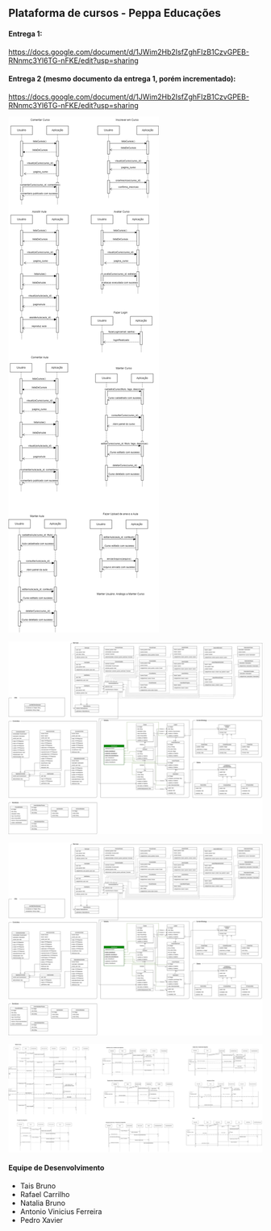 ## Plataforma de cursos - Peppa Educações

#### Entrega 1:
https://docs.google.com/document/d/1JWim2Hb2IsfZghFIzB1CzvGPEB-RNnmc3Yl6TG-nFKE/edit?usp=sharing

#### Entrega 2 (mesmo documento da entrega 1, porém incrementado):
https://docs.google.com/document/d/1JWim2Hb2IsfZghFIzB1CzvGPEB-RNnmc3Yl6TG-nFKE/edit?usp=sharing



![Diagramas de sequência do sistema](/diagramas_sequencia_sistema.jpg)

![Diagrama de classes detalhado](/diagramaClassesDetalhado+diagramasGoF.jpg)

![Diagrama GoF](/diagramaClassesDetalhado+diagramasGoF.jpg)

![Diagramas de sequência detalhados](/diagramasSequenciaDetalhados.jpg)


#### Equipe de Desenvolvimento
- Tais Bruno
- Rafael Carrilho
- Natalia Bruno
- Antonio Vinicius Ferreira
- Pedro Xavier
